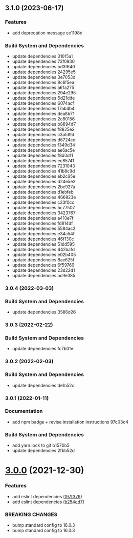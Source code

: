 ## 3.1.0 (2023-06-17)


### Features

* add deprecation message ee1198d


### Build System and Dependencies

* update dependencies 31015a1
* update dependencies 73f0930
* update dependencies bd3f640
* update dependencies 24295e5
* update dependencies 3e7053d
* update dependencies 8c6f5ea
* update dependencies a61a275
* update dependencies 294e295
* update dependencies 6d21dde
* update dependencies 6074acf
* update dependencies 17ab4b4
* update dependencies dea8b71
* update dependencies 2c80156
* update dependencies b8894d7
* update dependencies f8825e2
* update dependencies c3afd9d
* update dependencies d6724cd
* update dependencies f349d34
* update dependencies ae6ac5e
* update dependencies f8d0d11
* update dependencies ec85741
* update dependencies 7231043
* update dependencies 41b8c9d
* update dependencies eb2c65e
* update dependencies d24e5e2
* update dependencies 2be927a
* update dependencies d1ebfeb
* update dependencies 466823e
* update dependencies c33f0cc
* update dependencies 5c77507
* update dependencies 3423767
* update dependencies a410e7f
* update dependencies fd814df
* update dependencies 5584ac2
* update dependencies e34a54f
* update dependencies 46f130c
* update dependencies 51dd595
* update dependencies 442bafd
* update dependencies e02b405
* update dependencies 8ae625f
* update dependencies 6f59769
* update dependencies 23d22d1
* update dependencies ac9e085

### 3.0.4 (2022-03-03)


### Build System and Dependencies

* update dependencies 3586d26

### 3.0.3 (2022-02-22)


### Build System and Dependencies

* update dependencies fc7b01e

### 3.0.2 (2022-02-03)


### Build System and Dependencies

* update dependencies de1b52c

### 3.0.1 (2022-01-11)


### Documentation

* add npm badge + revise installation instructions 97c03c4


### Build System and Dependencies

* add yarn.lock to git b1570b5
* update dependencies 2fbb52d

# [3.0.0](https://github.com/chrisEff/eslint-config/compare/v2.1.0...v3.0.0) (2021-12-30)


### Features

* add eslint dependencies ([f97f379](https://github.com/chrisEff/eslint-config/commit/f97f379decb8168aea5e7cec7c8baaf1f9eb1841))
* add eslint dependencies ([b254cd7](https://github.com/chrisEff/eslint-config/commit/b254cd70d7200477e050c7b4ef69018c37ede71d))


### BREAKING CHANGES

* bump standard config to 16.0.3
* bump standard config to 16.0.3
